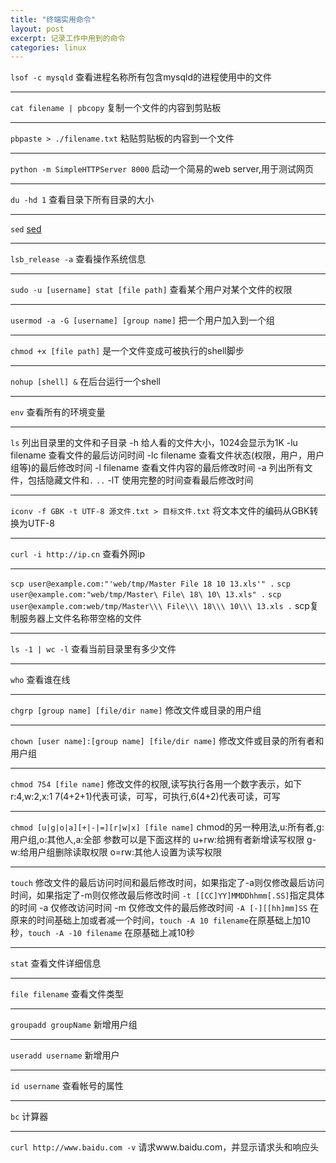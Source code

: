 ```yaml
---
title: "终端实用命令"
layout: post
excerpt: 记录工作中用到的命令
categories: linux
---
```

`lsof -c mysqld`
查看进程名称所有包含mysqld的进程使用中的文件

-----
`cat filename | pbcopy`
复制一个文件的内容到剪贴板

<!-- more -->

-----
`pbpaste > ./filename.txt`
粘贴剪贴板的内容到一个文件

----
`python -m SimpleHTTPServer 8000`
启动一个简易的web server,用于测试网页

----
`du -hd 1`
查看目录下所有目录的大小

----
`sed`
[sed](http://qifuguang.me/2015/09/21/sed%E5%91%BD%E4%BB%A4%E8%AF%A6%E8%A7%A3/)

---
`lsb_release -a`
查看操作系统信息

---
`sudo -u [username] stat [file path]`
查看某个用户对某个文件的权限

---
`usermod -a -G [username] [group name]`
把一个用户加入到一个组

---
`chmod +x [file path]`
是一个文件变成可被执行的shell脚步

---
`nohup [shell] &`
在后台运行一个shell

---
`env`
查看所有的环境变量

---
`ls`
列出目录里的文件和子目录
-h 给人看的文件大小，1024会显示为1K
-lu filename 查看文件的最后访问时间
-lc filename 查看文件状态(权限，用户，用户组等)的最后修改时间
-l filename 查看文件内容的最后修改时间
-a 列出所有文件，包括隐藏文件和`.` `..`
-lT 使用完整的时间查看最后修改时间

---
`iconv -f GBK -t UTF-8 源文件.txt > 目标文件.txt`
将文本文件的编码从GBK转换为UTF-8

---
`curl -i http://ip.cn`
查看外网ip

---
`scp user@example.com:"'web/tmp/Master File 18 10 13.xls'" .`
`scp user@example.com:"web/tmp/Master\ File\ 18\ 10\ 13.xls" .`
`scp user@example.com:web/tmp/Master\\\ File\\\ 18\\\ 10\\\ 13.xls .`
scp复制服务器上文件名称带空格的文件

---
`ls -1 | wc -l`
查看当前目录里有多少文件

---
`who`
查看谁在线

---
`chgrp [group name] [file/dir name]`
修改文件或目录的用户组

---
`chown [user name]:[group name] [file/dir name]`
修改文件或目录的所有者和用户组

---
`chmod 754 [file name]`
修改文件的权限,读写执行各用一个数字表示，如下
r:4,w:2,x:1
7(4+2+1)代表可读，可写，可执行,6(4+2)代表可读，可写

---
`chmod [u|g|o|a][+|-|=][r|w|x] [file name]`
chmod的另一种用法,u:所有者,g:用户组,o:其他人,a:全部
参数可以是下面这样的
u+rw:给拥有者新增读写权限
g-w:给用户组删除读取权限
o=rw:其他人设置为读写权限

---
`touch`
修改文件的最后访问时间和最后修改时间，如果指定了-a则仅修改最后访问时间，如果指定了-m则仅修改最后修改时间
`-t [[CC]YY]MMDDhhmm[.SS]`指定具体的时间
-a 仅修改访问时间
-m 仅修改文件的最后修改时间
`-A [-][[hh]mm]SS` 在原来的时间基础上加或者减一个时间，`touch -A 10 filename`在原基础上加10秒，`touch -A -10 filename` 在原基础上减10秒

---
`stat`
查看文件详细信息

---
`file filename`
查看文件类型

---
`groupadd groupName`
新增用户组

---
`useradd username`
新增用户

---
`id username`
查看帐号的属性

---
`bc`
计算器

---
`curl http://www.baidu.com -v`
请求www.baidu.com，并显示请求头和响应头


